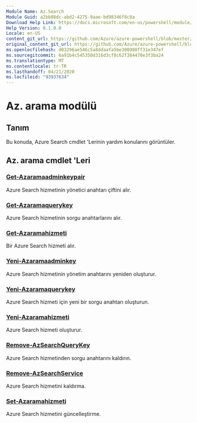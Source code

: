 ```yaml
---
Module Name: Az.Search
Module Guid: a2bb88dc-abd2-4275-9aae-bd98346f8c8a
Download Help Link: https://docs.microsoft.com/en-us/powershell/module/az.search
Help Version: 0.1.0.0
Locale: en-US
content_git_url: https://github.com/Azure/azure-powershell/blob/master/src/Search/Search/help/Az.Search.md
original_content_git_url: https://github.com/Azure/azure-powershell/blob/master/src/Search/Search/help/Az.Search.md
ms.openlocfilehash: d03296ae546c5a8ddaafa5be300988ff31e347ef
ms.sourcegitcommit: 6a91b4c545350d316d3cf8c62f384478e3f3ba24
ms.translationtype: MT
ms.contentlocale: tr-TR
ms.lasthandoff: 04/21/2020
ms.locfileid: "93937634"
---
```

# Az. arama modülü
## Tanım
Bu konuda, Azure Search cmdlet 'Lerinin yardım konularını görüntüler.

## Az. arama cmdlet 'Leri
### [Get-Azaramaadminkeypair](Get-AzSearchAdminKeyPair.md)
Azure Search hizmetinin yönetici anahtarı çiftini alır.

### [Get-Azaramaquerykey](Get-AzSearchQueryKey.md)
Azure Search hizmetinin sorgu anahtarlarını alır.

### [Get-Azaramahizmeti](Get-AzSearchService.md)
Bir Azure Search hizmeti alır.

### [Yeni-Azaramaadminkey](New-AzSearchAdminKey.md)
Azure Search hizmetinin yönetim anahtarını yeniden oluşturur.

### [Yeni-Azaramaquerykey](New-AzSearchQueryKey.md)
Azure Search hizmeti için yeni bir sorgu anahtarı oluşturun.

### [Yeni-Azaramahizmeti](New-AzSearchService.md)
Azure Search hizmeti oluşturur.

### [Remove-AzSearchQueryKey](Remove-AzSearchQueryKey.md)
Azure Search hizmetinden sorgu anahtarını kaldırın.

### [Remove-AzSearchService](Remove-AzSearchService.md)
Azure Search hizmetini kaldırma.

### [Set-Azaramahizmeti](Set-AzSearchService.md)
Azure Search hizmetini güncelleştirme.

